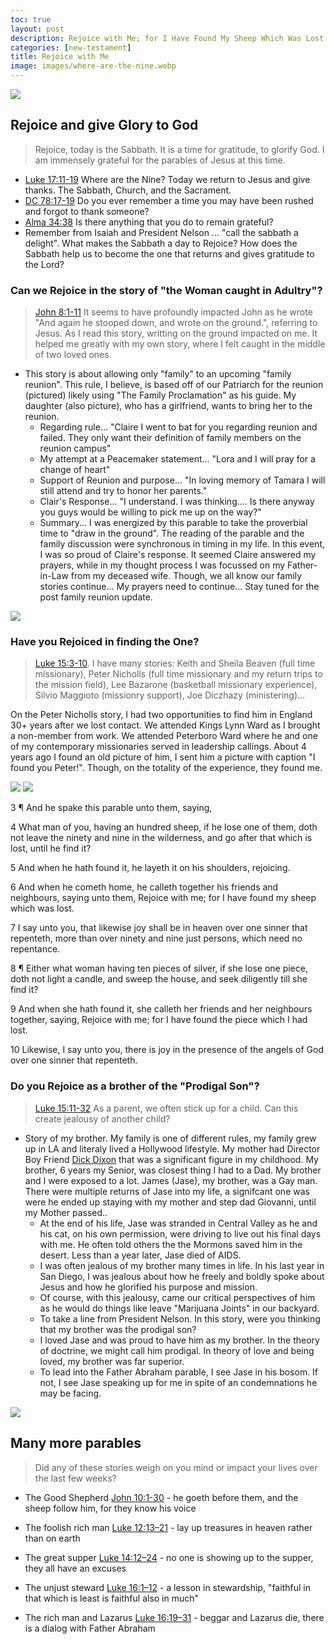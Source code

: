 ```yaml
---
toc: true
layout: post
description: Rejoice with Me; for I Have Found My Sheep Which Was Lost
categories: [new-testament]
title: Rejoice with Me
image: images/where-are-the-nine.webp
---
```


![](https://cdn.shopify.com/s/files/1/0052/8665/8141/products/where-are-the-nine-open-edition-print-5-x-7-only-art-989.jpg?v=1678735543&width=2300)


## Rejoice and give Glory to God
> Rejoice, today is the Sabbath.  It is a time for gratitude, to glorify God.  I am immensely grateful for the parables of Jesus at this time.
- [Luke 17:11-19](https://www.churchofjesuschrist.org/study/scriptures/nt/luke/17?lang=eng&id=11-19#p11) Where are the Nine?  Today we return to Jesus and give thanks. The Sabbath, Church, and the Sacrament.
- [DC 78:17-19](https://www.churchofjesuschrist.org/study/scriptures/dc-testament/dc/78.17-19?lang=eng#p17) Do you ever remember a time you may have been rushed and forgot to thank someone?   
- [Alma 34:38](https://www.churchofjesuschrist.org/study/scriptures/bofm/alma/34.38?lang=eng#p38) Is there anything that you do to remain grateful? 
- Remember from Isaiah and President Nelson ... "call the sabbath a delight".  What makes the Sabbath a day to Rejoice?  How does the Sabbath help us to become the one that returns and gives gratitude to the Lord?


### Can we Rejoice in the story of "the Woman caught in Adultry"?
> [John 8:1-11](https://www.churchofjesuschrist.org/study/scriptures/nt/john/8?lang=eng) It seems to have profoundly impacted John as he wrote "And again he stooped down, and wrote on the ground.", referring to Jesus.  As I read this story, writting on the ground impacted on me.  It helped me greatly with my own story, where I felt caught in the middle of two loved ones.
- This story is about allowing only "family" to an upcoming "family reunion".  This rule, I believe, is based off of our Patriarch for the reunion (pictured) likely using "The Family Proclamation" as his guide.  My daughter (also picture), who has a girlfriend,  wants to bring her to the reunion.
    - Regarding rule... "Claire I went to bat for you regarding reunion and failed. They only want their definition of family members on the reunion campus" 
    - My attempt at a Peacemaker statement... "Lora and I will pray for a change of heart"
    - Support of Reunion and purpose... "In loving memory of Tamara I will still attend and try to honor her parents."
    - Clair's Response... "I understand.  I was thinking…. Is there anyway you guys would be willing to pick me up on the way?"
    - Summary... I was energized by this parable to take the proverbial time to "draw in the ground".  The reading of the parable and the family discussion were synchronous in timing in my life.  In this event, I was so proud of Claire's response.  It seemed Claire answered my prayers, while in my thought process I was focussed on my Father-in-Law from my deceased wife.  Though, we all know our family stories continue...  My prayers need to continue... Stay tuned for the post family reunion update.

![]({{site.baseurl}}/images/FrankClaire.png)


### Have you Rejoiced in finding the One?
> [Luke 15:3-10](https://www.churchofjesuschrist.org/study/scriptures/nt/luke/15?lang=eng&id=p3-p10#p3).  I have many stories: Keith and Sheila Beaven (full time missionary), Peter Nicholls (full time missionary and my return trips to the mission field), Lee Bazarone (basketball missionary experience), Silvio Maggioto (missionry support), Joe Diczhazy (ministering)...  

On the Peter Nicholls story, I had two opportunities to find him in England 30+ years after we lost contact.  We attended Kings Lynn Ward as I brought a non-member from work.  We attended Peterboro Ward where he and one of my contemporary missionaries served in leadership callings.  About 4 years ago I found an old picture of him, I sent him a picture with caption "I found you Peter!".  Though, on the totality of the experience, they found me.

![]({{site.baseurl}}/images/PeterNichols.jpeg)
![]({{site.baseurl}}/images/PeterNichols2.jpeg)


3 ¶ And he spake this parable unto them, saying,

4 What man of you, having an hundred sheep, if he lose one of them, doth not leave the ninety and nine in the wilderness, and go after that which is lost, until he find it?

5 And when he hath found it, he layeth it on his shoulders, rejoicing.

6 And when he cometh home, he calleth together his friends and neighbours, saying unto them, Rejoice with me; for I have found my sheep which was lost.

7 I say unto you, that likewise joy shall be in heaven over one sinner that repenteth, more than over ninety and nine just persons, which need no repentance.

8 ¶ Either what woman having ten pieces of silver, if she lose one piece, doth not light a candle, and sweep the house, and seek diligently till she find it?

9 And when she hath found it, she calleth her friends and her neighbours together, saying, Rejoice with me; for I have found the piece which I had lost.

10 Likewise, I say unto you, there is joy in the presence of the angels of God over one sinner that repenteth.

### Do you Rejoice as a brother of the "Prodigal Son"?
> [Luke 15:11-32](https://www.churchofjesuschrist.org/study/scriptures/nt/luke/15?lang=eng&id=11-32#p11) As a parent, we often stick up for a child.  Can this create jealousy of another child?
- Story of my brother.  My family is one of different rules, my family grew up in LA and literaly lived a Hollywood lifestyle.  My mother had Director Boy Friend [Dick Dixon](https://www.imdb.com/name/nm0228809/) that was a significant figure in my childhood.  My brother, 6 years my Senior, was closest thing I had to a Dad.  My brother and I were exposed to a lot.  James (Jase), my brother, was a Gay man.  There were multiple returns of Jase into my life, a signifcant one was were he ended up staying with my mother and step dad Giovanni, until my Mother passed..
    - At the end of his life, Jase was stranded in Central Valley as he and his cat, on his own permission, were driving to live out his final days with me.  He often told others the the Mormons saved him in the desert.   Less than a year later, Jase died of AIDS. 
    - I was often jealous of my brother many times in life.  In his last year in San Diego, I was jealous about how he freely and boldly spoke about Jesus and how he glorified his purpose and mission.  
    - Of course, with this jealousy, came our critical perspectives of him as he would do things like leave "Marijuana Joints" in our backyard.
    - To take a line from President Nelson.  In this story, were you thinking that my brother was the prodigal son?  
    - I loved Jase and was proud to have him as my brother.  In the theory of doctrine, we might call him prodigal.  In theory of love and being loved, my brother was far superior.
    - To lead into the Father Abraham parable, I see Jase in his bosom.  If not, I see Jase speaking up for me in spite of an condemnations he may be facing.

![]({{site.baseurl}}/images/JaseMortensen.jpeg)


## Many more parables
> Did any of these stories weigh on you mind or impact your lives over the last few weeks?

- The Good Shepherd [John 10:1-30](https://www.churchofjesuschrist.org/study/scriptures/nt/john/10?lang=eng&id=1-30#p1) - he goeth before them, and the sheep follow him, for they know his voice

- The foolish rich man [Luke 12:13–21](https://www.churchofjesuschrist.org/study/scriptures/nt/luke/12?lang=eng&id=13-21#p13) - lay up treasures in heaven rather than on earth

- The great supper [Luke 14:12–24](https://www.churchofjesuschrist.org/study/scriptures/nt/luke/14?lang=eng&id=12-24#p12) - no one is showing up to the supper, they all have an excuses

- The unjust steward [Luke 16:1–12](https://www.churchofjesuschrist.org/study/scriptures/nt/luke/16?lang=eng&id=1-12#p1) - a lesson in stewardship, "faithful in that which is least is faithful also in much"

- The rich man and Lazarus [Luke 16:19–31](https://www.churchofjesuschrist.org/study/scriptures/nt/luke/16?lang=eng&id=19-31#p19) - beggar and Lazarus die, there is a dialog with Father Abraham